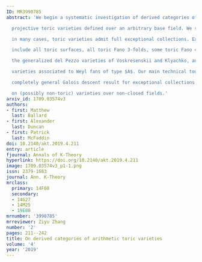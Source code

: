 ```yaml
---
ID: MR3990785
abstract: 'We begin a systematic investigation of derived categories of smooth

  projective toric varieties defined over an arbitrary base field. We show that,

  in many cases, toric varieties admit full exceptional collections. Examples

  include all toric surfaces, all toric Fano 3-folds, some toric Fano 4-folds,

  the generalized del Pezzo varieties of Voskresenskii and Klyachko, and toric

  varieties associated to Weyl fans of type $A$. Our main technical tool is a

  completely general Galois descent result for exceptional collections of objects

  on (possibly non-toric) varieties over non-closed fields.'
arxiv_id: 1709.03574v3
authors:
- first: Matthew
  last: Ballard
- first: Alexander
  last: Duncan
- first: Patrick
  last: McFaddin
doi: 10.2140/akt.2019.4.211
entry: article
fjournal: Annals of K-Theory
hyperlink: https://doi.org/10.2140/akt.2019.4.211
image: 1709.03574v3_p1-1.png
issn: 2379-1683
journal: Ann. K-Theory
mrclass:
  primary: 14F08
  secondary:
  - 14G27
  - 14M25
  - 19E08
mrnumber: '3990785'
mrreviewer: Ziyu Zhang
number: '2'
pages: 211--242
title: On derived categories of arithmetic toric varieties
volume: '4'
year: '2019'
---
```

